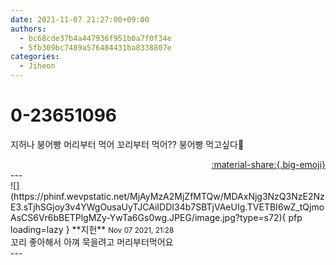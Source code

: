 ```yaml
---
date: 2021-11-07 21:27:00+09:00
authors:
  - bc68cde37b4a447936f951b0a7f0f34e
  - 5fb309bc7489a576484431ba8338807e
categories:
  - Jiheon
---
```


# 0-23651096

<div class="post-container" markdown="1">
<div class="content-container md-sidebar__scrollwrap" markdown="1">

지허나 붕어빵 머리부터 먹어 꼬리부터 먹어?? 붕어빵 먹고싶다🤤

</div>
</div>

<div style="text-align: right;" markdown="1">
<a href="https://weverse.io/fromis9/fanpost/0-23651096" style="text-align: right;">:material-share:{.big-emoji}</a>
</div>
---

<div class="comments-container md-sidebar__scrollwrap" markdown="1">
<div class="comment" markdown="1">
<div class='id-container' markdown="1">
![](https://phinf.wevpstatic.net/MjAyMzA2MjZfMTQw/MDAxNjg3NzQ3NzE2NzE3.sTjhSGjoy3v4YWgOusaUyTJCAiIDDI34b7SBTjVAeUIg.TVETBI6wZ_tQjmoAsCS6Vr6bBETPlgMZy-YwTa6Gs0wg.JPEG/image.jpg?type=s72){ pfp loading=lazy }
**<span class="artist">지헌</span>** <small>Nov 07 2021, 21:28</small><br>
</div>
<div class='comment-body' markdown="1">
꼬리 좋아해서 아껴 묵을려고 머리부터먹어요
</div>
</div>
</div>
---
